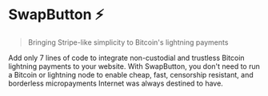 # SwapButton ⚡

> Bringing Stripe-like simplicity to Bitcoin's lightning payments 

Add only 7 lines of code to integrate non-custodial and trustless Bitcoin lightning payments to your website. With SwapButton, you don't need to run a Bitcoin or lightning node to enable cheap, fast, censorship resistant, and borderless micropayments Internet was always destined to have.
